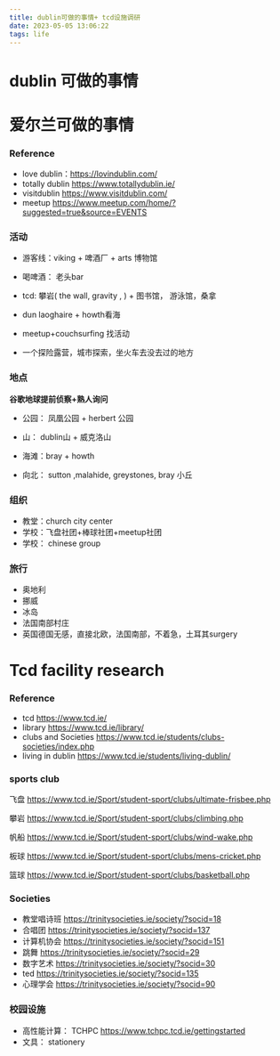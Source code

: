 ```yaml
---
title: dublin可做的事情+ tcd设施调研
date: 2023-05-05 13:06:22
tags: life
---
```


# dublin 可做的事情













# 爱尔兰可做的事情

### Reference

- love dublin：https://lovindublin.com/
- totally dublin https://www.totallydublin.ie/
- visitdublin  https://www.visitdublin.com/
- meetup https://www.meetup.com/home/?suggested=true&source=EVENTS	





### 活动

- 游客线：viking + 啤酒厂 + arts 博物馆

- 喝啤酒： 老头bar 

- tcd: 攀岩( the wall, gravity , ) + 图书馆， 游泳馆，桑拿

- dun laoghaire + howth看海

- meetup+couchsurfing 找活动

- 一个探险露营，城市探索，坐火车去没去过的地方

  
  
  







### 地点

**谷歌地球提前侦察+熟人询问**

- 公园： 凤凰公园 + herbert 公园

- 山： dublin山 + 威克洛山

- 海滩：bray + howth
-  向北： sutton ,malahide, greystones, bray 小丘



### 组织

- 教堂：church city center
- 学校：飞盘社团+棒球社团+meetup社团
- 学校： chinese group



### 旅行

- 奥地利
- 挪威
- 冰岛
- 法国南部村庄
- 英国德国无感，直接北欧，法国南部，不着急，土耳其surgery









#  Tcd facility research

### Reference

- tcd  https://www.tcd.ie/
- library https://www.tcd.ie/library/
- clubs and Societies https://www.tcd.ie/students/clubs-societies/index.php
- living in dublin https://www.tcd.ie/students/living-dublin/

### sports club

飞盘 https://www.tcd.ie/Sport/student-sport/clubs/ultimate-frisbee.php

攀岩 https://www.tcd.ie/Sport/student-sport/clubs/climbing.php

帆船 https://www.tcd.ie/Sport/student-sport/clubs/wind-wake.php

板球 https://www.tcd.ie/Sport/student-sport/clubs/mens-cricket.php

篮球 https://www.tcd.ie/Sport/student-sport/clubs/basketball.php







###  Societies

- 教堂唱诗班 https://trinitysocieties.ie/society/?socid=18
- 合唱团 https://trinitysocieties.ie/society/?socid=137
- 计算机协会 https://trinitysocieties.ie/society/?socid=151
- 跳舞 https://trinitysocieties.ie/society/?socid=29
- 数字艺术 https://trinitysocieties.ie/society/?socid=30
- ted https://trinitysocieties.ie/society/?socid=135
- 心理学会 https://trinitysocieties.ie/society/?socid=90



### 校园设施

- 高性能计算： TCHPC https://www.tchpc.tcd.ie/gettingstarted
- 文具： stationery
